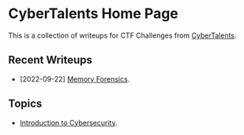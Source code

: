 # CyberTalents Home Page

This is a collection of writeups for CTF Challenges from [CyberTalents](https://cybertalents.com/).

## Recent Writeups

- [2022-09-22] [Memory Forensics](./Introduction-to-Cybersecurity/lesson-22.md).

## Topics

- [Introduction to Cybersecurity](./Introduction-to-Cybersecurity/README.md).
